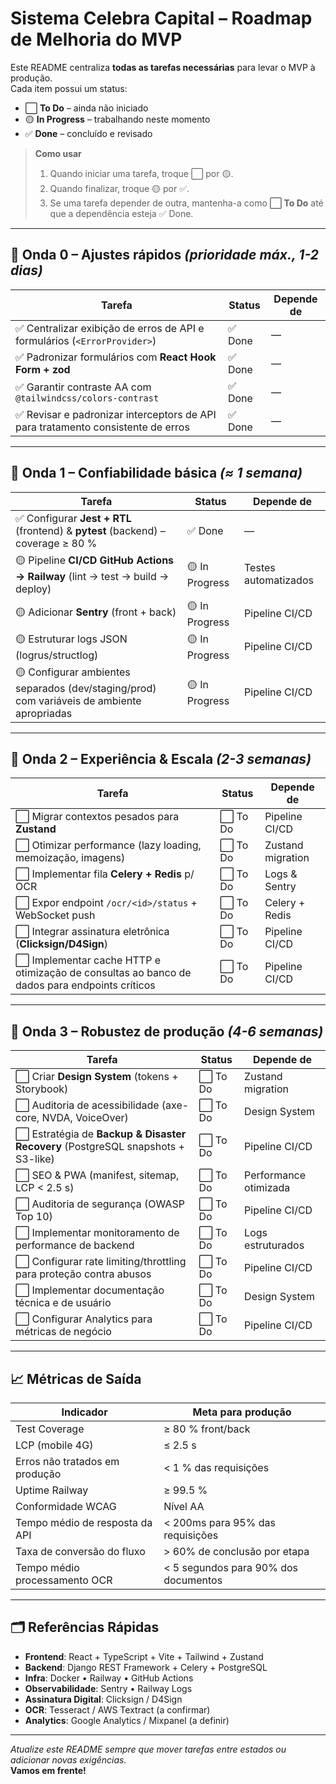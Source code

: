 # Sistema Celebra Capital – Roadmap de Melhoria do MVP

Este README centraliza **todas as tarefas necessárias** para levar o MVP à produção.  
Cada item possui um status:

- ⬜ **To Do** – ainda não iniciado
- 🟡 **In Progress** – trabalhando neste momento
- ✅ **Done** – concluído e revisado

> **Como usar**
>
> 1. Quando iniciar uma tarefa, troque ⬜ por 🟡.
> 2. Quando finalizar, troque 🟡 por ✅.
> 3. Se uma tarefa depender de outra, mantenha-a como **⬜ To Do** até que a dependência esteja ✅ Done.

---

## 🌊 Onda 0 – Ajustes rápidos _(prioridade máx., 1-2 dias)_

| Tarefa                                                                           | Status  | Depende de |
| -------------------------------------------------------------------------------- | ------- | ---------- |
| ✅ Centralizar exibição de erros de API e formulários (`<ErrorProvider>`)        | ✅ Done | —          |
| ✅ Padronizar formulários com **React Hook Form + zod**                          | ✅ Done | —          |
| ✅ Garantir contraste AA com `@tailwindcss/colors-contrast`                      | ✅ Done | —          |
| ✅ Revisar e padronizar interceptors de API para tratamento consistente de erros | ✅ Done | —          |

---

## 🌊 Onda 1 – Confiabilidade básica _(≈ 1 semana)_

| Tarefa                                                                                     | Status         | Depende de           |
| ------------------------------------------------------------------------------------------ | -------------- | -------------------- |
| ✅ Configurar **Jest + RTL** (frontend) & **pytest** (backend) – coverage ≥ 80 %           | ✅ Done        | —                    |
| 🟡 Pipeline **CI/CD GitHub Actions → Railway** (lint → test → build → deploy)              | 🟡 In Progress | Testes automatizados |
| 🟡 Adicionar **Sentry** (front + back)                                                     | 🟡 In Progress | Pipeline CI/CD       |
| 🟡 Estruturar logs JSON (logrus/structlog)                                                 | 🟡 In Progress | Pipeline CI/CD       |
| 🟡 Configurar ambientes separados (dev/staging/prod) com variáveis de ambiente apropriadas | 🟡 In Progress | Pipeline CI/CD       |

---

## 🌊 Onda 2 – Experiência & Escala _(2-3 semanas)_

| Tarefa                                                                                        | Status   | Depende de        |
| --------------------------------------------------------------------------------------------- | -------- | ----------------- |
| ⬜ Migrar contextos pesados para **Zustand**                                                  | ⬜ To Do | Pipeline CI/CD    |
| ⬜ Otimizar performance (lazy loading, memoização, imagens)                                   | ⬜ To Do | Zustand migration |
| ⬜ Implementar fila **Celery + Redis** p/ OCR                                                 | ⬜ To Do | Logs & Sentry     |
| ⬜ Expor endpoint `/ocr/<id>/status` + WebSocket push                                         | ⬜ To Do | Celery + Redis    |
| ⬜ Integrar assinatura eletrônica (**Clicksign/D4Sign**)                                      | ⬜ To Do | Pipeline CI/CD    |
| ⬜ Implementar cache HTTP e otimização de consultas ao banco de dados para endpoints críticos | ⬜ To Do | Pipeline CI/CD    |

---

## 🌊 Onda 3 – Robustez de produção _(4-6 semanas)_

| Tarefa                                                                           | Status   | Depende de            |
| -------------------------------------------------------------------------------- | -------- | --------------------- |
| ⬜ Criar **Design System** (tokens + Storybook)                                  | ⬜ To Do | Zustand migration     |
| ⬜ Auditoria de acessibilidade (axe-core, NVDA, VoiceOver)                       | ⬜ To Do | Design System         |
| ⬜ Estratégia de **Backup & Disaster Recovery** (PostgreSQL snapshots + S3-like) | ⬜ To Do | Pipeline CI/CD        |
| ⬜ SEO & PWA (manifest, sitemap, LCP < 2.5 s)                                    | ⬜ To Do | Performance otimizada |
| ⬜ Auditoria de segurança (OWASP Top 10)                                         | ⬜ To Do | Pipeline CI/CD        |
| ⬜ Implementar monitoramento de performance de backend                           | ⬜ To Do | Logs estruturados     |
| ⬜ Configurar rate limiting/throttling para proteção contra abusos               | ⬜ To Do | Pipeline CI/CD        |
| ⬜ Implementar documentação técnica e de usuário                                 | ⬜ To Do | Design System         |
| ⬜ Configurar Analytics para métricas de negócio                                 | ⬜ To Do | Pipeline CI/CD        |

---

## 📈 Métricas de Saída

| Indicador                      | Meta para produção                   |
| ------------------------------ | ------------------------------------ |
| Test Coverage                  | ≥ 80 % front/back                    |
| LCP (mobile 4G)                | ≤ 2.5 s                              |
| Erros não tratados em produção | < 1 % das requisições                |
| Uptime Railway                 | ≥ 99.5 %                             |
| Conformidade WCAG              | Nível AA                             |
| Tempo médio de resposta da API | < 200ms para 95% das requisições     |
| Taxa de conversão do fluxo     | > 60% de conclusão por etapa         |
| Tempo médio processamento OCR  | < 5 segundos para 90% dos documentos |

---

## 🗂️ Referências Rápidas

- **Frontend**: React + TypeScript + Vite + Tailwind + Zustand
- **Backend**: Django REST Framework + Celery + PostgreSQL
- **Infra**: Docker • Railway • GitHub Actions
- **Observabilidade**: Sentry • Railway Logs
- **Assinatura Digital**: Clicksign / D4Sign
- **OCR**: Tesseract / AWS Textract (a confirmar)
- **Analytics**: Google Analytics / Mixpanel (a definir)

---

_Atualize este README sempre que mover tarefas entre estados ou adicionar novas exigências._  
**Vamos em frente!**
